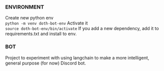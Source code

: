 ### ENVIRONMENT
Create new python env <br />
`python -m venv doth-bot-env`
Activate it <br />
`source doth-bot-env/bin/activate`
If you add a new dependency, add it to requirements.txt and install to env. <br />

### BOT
Project to experiment with using langchain to make a more intelligent, general purpose (for now) Discord bot.